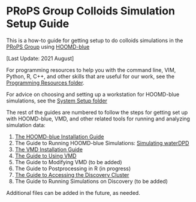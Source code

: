 # PRoPS Group Colloids Simulation Setup Guide

This is a how-to guide for getting setup to do colloids simulations in the [PRoPS Group] using [HOOMD-blue]

[PRoPS Group]: https://web.inortheastern.edu/complexfluids/
[HOOMD-blue]: http://glotzerlab.engin.umich.edu/hoomd-blue/

[Last Update: 2021 August]

For programming resources to help you with the command line, VIM, Python, R, C++, and other skills that are useful for our work, see the [Programming Resources folder](/Programming-Resources).

For advice on choosing and setting up a workstation for HOOMD-blue simulations, see the [System Setup folder](/System-Setup)

The rest of the guides are numbered to follow the steps for getting set up with HOOMD-blue, VMD, and other related tools for running and analyzing simulation data:
1. [The HOOMD-blue Installation Guide](/01-HOOMDblue-Install-Guide.md)
2. The Guide to Running HOOMD-blue Simulations: [Simulating waterDPD](/02-Simulating-waterDPD.md)
3. [The VMD Installation Guide](/03-VMD-Install-Guide.md)
4. [The Guide to Using VMD](/04-Using-VMD.md)
5. The Guide to Modifying VMD (to be added)
6. The Guide to Postprocessing in R (in progress)
7. [The Guide to Accessing the Discovery Cluster](/07-Accessing-Discovery.md)
8. The Guide to Running Simulations on Discovery (to be added)

Additional files can be added in the future, as needed.
